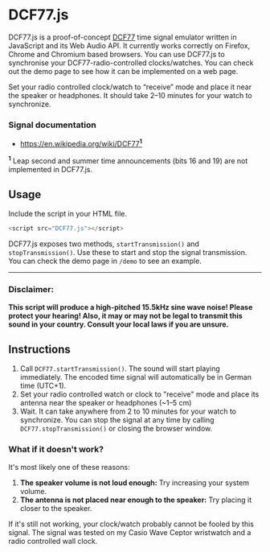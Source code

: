 # DCF77.js

DCF77.js is a proof-of-concept [DCF77](https://en.wikipedia.org/wiki/DCF77) time signal emulator written in JavaScript and its Web Audio API. It currently works correctly on Firefox, Chrome and Chromium based browsers. You can use DCF77.js to synchronise your DCF77-radio-controlled clocks/watches. You can check out the demo page to see how it can be implemented on a web page.

Set your radio controlled clock/watch to “receive” mode and place it near the speaker or headphones. It should take 2–10 minutes for your watch to synchronize.

### Signal documentation
* [https://en.wikipedia.org/wiki/DCF77<sup>__1__</sup>](https://en.wikipedia.org/wiki/DCF77)

<sup>__1__</sup> Leap second and summer time announcements (bits 16 and 19) are not implemented in DCF77.js.

## Usage
Include the script in your HTML file.

```js
<script src="DCF77.js"></script>
```

DCF77.js exposes two methods, `startTransmission()` and `stopTransmission()`. Use these to start and stop the signal transmission. You can check the demo page in `/demo` to see an example.

***

### Disclaimer:
__This script will produce a high-pitched 15.5kHz sine wave noise! Please protect your hearing! Also, it may or may not be legal to transmit this sound in your country. Consult your local laws if you are unsure.__

## Instructions

1. Call `DCF77.startTransmission()`. The sound will start playing immediately. The encoded time signal will automatically be in German time (UTC+1).
2. Set your radio controlled watch or clock to "receive" mode and place its antenna near the speaker or headphones (~1–5 cm)
3. Wait. It can take anywhere from 2 to 10 minutes for your watch to synchronize. You can stop the signal at any time by calling `DCF77.stopTransmission()` or closing the browser window.

### What if it doesn't work?
It's most likely one of these reasons:

1. __The speaker volume is not loud enough:__ Try increasing your system volume.
2. __The antenna is not placed near enough to the speaker:__ Try placing it closer to the speaker.

If it's still not working, your clock/watch probably cannot be fooled by this signal. The signal was tested on my Casio Wave Ceptor wristwatch and a radio controlled wall clock.